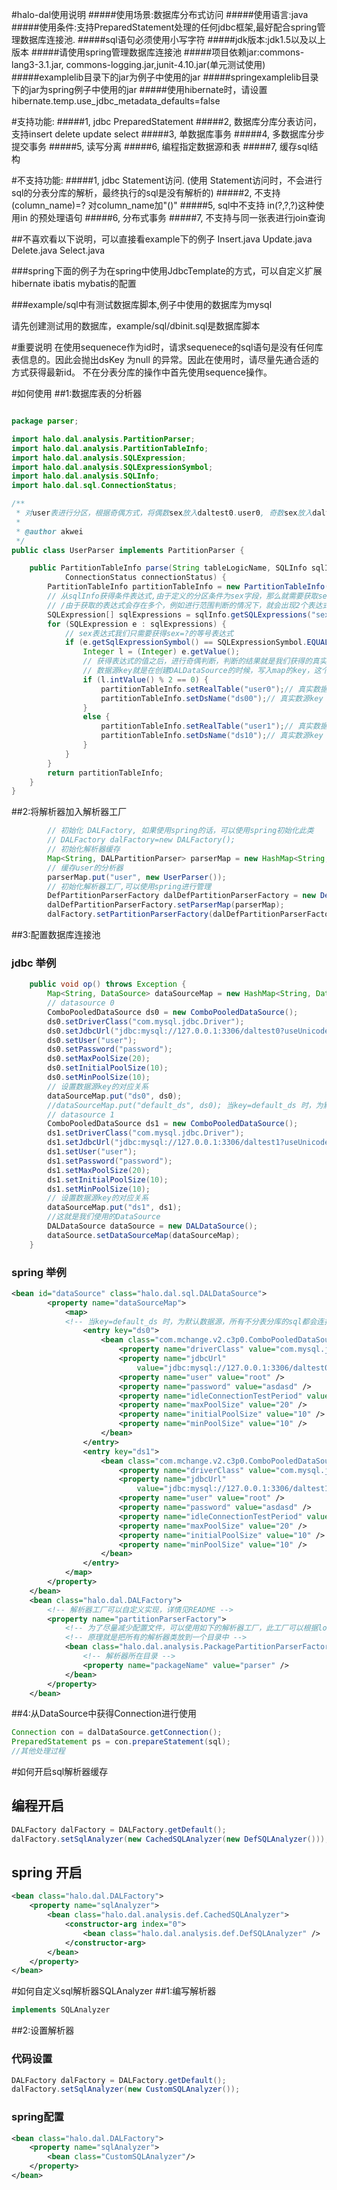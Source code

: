 #halo-dal使用说明
#####使用场景:数据库分布式访问
#####使用语言:java
#####使用条件:支持PreparedStatement处理的任何jdbc框架,最好配合spring管理数据库连接池.
#####sql语句必须使用小写字符
#####jdk版本:jdk1.5以及以上版本
#####请使用spring管理数据库连接池
#####项目依赖jar:commons-lang3-3.1.jar, commons-logging.jar,junit-4.10.jar(单元测试使用)
#####examplelib目录下的jar为例子中使用的jar
#####springexamplelib目录下的jar为spring例子中使用的jar
#####使用hibernate时，请设置 hibernate.temp.use_jdbc_metadata_defaults=false

#支持功能:
#####1, jdbc PreparedStatement
#####2, 数据库分库分表访问，支持insert delete update select
#####3, 单数据库事务
#####4, 多数据库分步提交事务
#####5, 读写分离
#####6, 编程指定数据源和表
#####7, 缓存sql结构

#不支持功能:
#####1, jdbc Statement访问. (使用 Statement访问时，不会进行sql的分表分库的解析，最终执行的sql是没有解析的)
#####2, 不支持 (column_name)=? 对column_name加"()"
#####5, sql中不支持 in(?,?,?)这种使用in 的预处理语句
#####6, 分布式事务
#####7, 不支持与同一张表进行join查询

##不喜欢看以下说明，可以直接看example下的例子 
Insert.java Update.java Delete.java Select.java

###spring下面的例子为在spring中使用JdbcTemplate的方式，可以自定义扩展hibernate ibatis mybatis的配置

###example/sql中有测试数据库脚本,例子中使用的数据库为mysql

请先创建测试用的数据库，example/sql/dbinit.sql是数据库脚本

#重要说明
在使用sequenece作为id时，请求sequenece的sql语句是没有任何库表信息的。因此会抛出dsKey 为null 的异常。因此在使用时，请尽量先通合适的方式获得最新id。
不在分表分库的操作中首先使用sequence操作。



#如何使用
##1:数据库表的分析器
````java

package parser;

import halo.dal.analysis.PartitionParser;
import halo.dal.analysis.PartitionTableInfo;
import halo.dal.analysis.SQLExpression;
import halo.dal.analysis.SQLExpressionSymbol;
import halo.dal.analysis.SQLInfo;
import halo.dal.sql.ConnectionStatus;

/**
 * 对user表进行分区，根据奇偶方式，将偶数sex放入daltest0.user0, 奇数sex放入daltest1.user1
 * 
 * @author akwei
 */
public class UserParser implements PartitionParser {

    public PartitionTableInfo parse(String tableLogicName, SQLInfo sqlInfo,
            ConnectionStatus connectionStatus) {
        PartitionTableInfo partitionTableInfo = new PartitionTableInfo();
        // 从sqlInfo获得条件表达式,由于定义的分区条件为sex字段，那么就需要获取sex字段的表达式
        // /由于获取的表达式会存在多个，例如进行范围判断的情况下，就会出现2个表达式，因此会返回一个数组
        SQLExpression[] sqlExpressions = sqlInfo.getSQLExpressions("sex");
        for (SQLExpression e : sqlExpressions) {
            // sex表达式我们只需要获得sex=?的等号表达式
            if (e.getSqlExpressionSymbol() == SQLExpressionSymbol.EQUAL) {
                Integer l = (Integer) e.getValue();
                // 获得表达式的值之后，进行奇偶判断，判断的结果就是我们获得的真实数据源key与表名称
                // 数据源key就是在创建DALDataSource的时候，写入map的key，这个key与真实的DataSource一一对应
                if (l.intValue() % 2 == 0) {
                    partitionTableInfo.setRealTable("user0");// 真实数据表名称
                    partitionTableInfo.setDsName("ds00");// 真实数源key
                }
                else {
                    partitionTableInfo.setRealTable("user1");// 真实数据表名称
                    partitionTableInfo.setDsName("ds10");// 真实数源key
                }
            }
        }
        return partitionTableInfo;
    }
}


````
##2:将解析器加入解析器工厂
````java
        // 初始化 DALFactory, 如果使用spring的话，可以使用spring初始化此类
        // DALFactory dalFactory=new DALFactory();
        // 初始化解析器缓存
        Map<String, DALPartitionParser> parserMap = new HashMap<String, DALPartitionParser>();
        // 缓存user的分析器
        parserMap.put("user", new UserParser());
        // 初始化解析器工厂,可以使用spring进行管理
        DefPartitionParserFactory dalDefPartitionParserFactory = new DefPartitionParserFactory();
        dalDefPartitionParserFactory.setParserMap(parserMap);
        dalFactory.setPartitionParserFactory(dalDefPartitionParserFactory);
````
##3:配置数据库连接池
### jdbc 举例
````java
    public void op() throws Exception {
        Map<String, DataSource> dataSourceMap = new HashMap<String, DataSource>();
        // datasource 0
        ComboPooledDataSource ds0 = new ComboPooledDataSource();
        ds0.setDriverClass("com.mysql.jdbc.Driver");
        ds0.setJdbcUrl("jdbc:mysql://127.0.0.1:3306/daltest0?useUnicode=true&characterEncoding=UTF-8");
        ds0.setUser("user");
        ds0.setPassword("password");
        ds0.setMaxPoolSize(20);
        ds0.setInitialPoolSize(10);
        ds0.setMinPoolSize(10);
        // 设置数据源key的对应关系
        dataSourceMap.put("ds0", ds0);
        //dataSourceMap.put("default_ds", ds0); 当key=default_ds 时，为默认数据源，所有不分表分库的sql都会连接到此数据源执行
        // datasource 1
        ComboPooledDataSource ds1 = new ComboPooledDataSource();
        ds1.setDriverClass("com.mysql.jdbc.Driver");
        ds1.setJdbcUrl("jdbc:mysql://127.0.0.1:3306/daltest1?useUnicode=true&characterEncoding=UTF-8");
        ds1.setUser("user");
        ds1.setPassword("password");
        ds1.setMaxPoolSize(20);
        ds1.setInitialPoolSize(10);
        ds1.setMinPoolSize(10);
        // 设置数据源key的对应关系
        dataSourceMap.put("ds1", ds1);
        //这就是我们使用的DataSource
        DALDataSource dataSource = new DALDataSource();
        dataSource.setDataSourceMap(dataSourceMap);
    }
````
### spring 举例
````xml
<bean id="dataSource" class="halo.dal.sql.DALDataSource">
        <property name="dataSourceMap">
            <map>
            <!-- 当key=default_ds 时，为默认数据源，所有不分表分库的sql都会连接到此数据源执行 -->
                <entry key="ds0">
                    <bean class="com.mchange.v2.c3p0.ComboPooledDataSource">
                        <property name="driverClass" value="com.mysql.jdbc.Driver" />
                        <property name="jdbcUrl"
                            value="jdbc:mysql://127.0.0.1:3306/daltest0?useUnicode=true&amp;characterEncoding=UTF-8" />
                        <property name="user" value="root" />
                        <property name="password" value="asdasd" />
                        <property name="idleConnectionTestPeriod" value="60" />
                        <property name="maxPoolSize" value="20" />
                        <property name="initialPoolSize" value="10" />
                        <property name="minPoolSize" value="10" />
                    </bean>
                </entry>
                <entry key="ds1">
                    <bean class="com.mchange.v2.c3p0.ComboPooledDataSource">
                        <property name="driverClass" value="com.mysql.jdbc.Driver" />
                        <property name="jdbcUrl"
                            value="jdbc:mysql://127.0.0.1:3306/daltest1?useUnicode=true&amp;characterEncoding=UTF-8" />
                        <property name="user" value="root" />
                        <property name="password" value="asdasd" />
                        <property name="idleConnectionTestPeriod" value="60" />
                        <property name="maxPoolSize" value="20" />
                        <property name="initialPoolSize" value="10" />
                        <property name="minPoolSize" value="10" />
                    </bean>
                </entry>
            </map>
        </property>
    </bean>
    <bean class="halo.dal.DALFactory">
        <!-- 解析器工厂可以自定义实现，详情见README -->
        <property name="partitionParserFactory">
            <!-- 为了尽量减少配置文件，可以使用如下的解析器工厂，此工厂可以根据logicTableName进行匹配解析器 -->
            <!-- 原理就是把所有的解析器类放到一个目录中 -->
            <bean class="halo.dal.analysis.PackagePartitionParserFactory">
                <!-- 解析器所在目录 -->
                <property name="packageName" value="parser" />
            </bean>
        </property>
    </bean>
````
##4:从DataSource中获得Connection进行使用
````java
Connection con = dalDataSource.getConnection();
PreparedStatement ps = con.prepareStatement(sql);
//其他处理过程
````

#如何开启sql解析器缓存
## 编程开启
````java
DALFactory dalFactory = DALFactory.getDefault();
dalFactory.setSqlAnalyzer(new CachedSQLAnalyzer(new DefSQLAnalyzer()));
````

## spring 开启
````xml
<bean class="halo.dal.DALFactory">
    <property name="sqlAnalyzer">
        <bean class="halo.dal.analysis.def.CachedSQLAnalyzer">
            <constructor-arg index="0">
                <bean class="halo.dal.analysis.def.DefSQLAnalyzer" />
            </constructor-arg>
        </bean>
    </property>
</bean>
````

#如何自定义sql解析器SQLAnalyzer
##1:编写解析器
````java
implements SQLAnalyzer
````
##2:设置解析器
### 代码设置
````java
DALFactory dalFactory = DALFactory.getDefault();
dalFactory.setSqlAnalyzer(new CustomSQLAnalyzer());
````
### spring配置
````xml
<bean class="halo.dal.DALFactory">
    <property name="sqlAnalyzer">
        <bean class="CustomSQLAnalyzer"/>
    </property>
</bean>
````